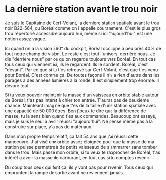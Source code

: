 # La dernière station avant le trou noir

Je suis le Capitaine de Cerf-Volant, la dernière station spatiale avant le trou noir B22-564, ou Boréal comme on l'appelle couramment. C'est le plus gros trou répertorié accessible aujourd'hui, même si ici "aujourd'hui" est une notion assez vague.

Ici quand on a la vision 360° du cockpit, Boréal occuppe à peu près 40% de tout notre champ de vision. Le reste c'est tout l'univers, derrière nous. Je dis "derrière nous" par ce qu'on regarde toujours vers Boréal. En tout cas tous ceux qui viennent ici, ils le regardent. Ils le sondent. Boréal, c'est "devant". Par ce que si tu t'es retrouvé sur Cerf-Volant, c'est que t'es venu pour Boréal. C'est comme ça. De toutes façons il n'y a rien d'autre dans les parages à des années lumières à la ronde, Il est simplement trop énorme. Il dévore tout.

Si tu veux pouvoir maintenir la masse d'un vaisseau en orbite stable autour de Boréal, t'as pas intérêt à chier ton entrée. T'auras pas de deuxième chance. Mainteant imagine que t'es de la taille d'une station spatiale avec une capacité de 50 000 êtres. Ben j'peux te dire que la différence de masse, tu la sens bien quand t'es aux commandes. Beaucoup ont essayé, mais je suis le seul a avoir réussi "aujourd'hui". Ne pense même pas à la construire sur place, y'a pas de matériaux.

Dans mon propre temps relatif, ça fait 54 ans que j'ai réussi cette manoeuvre. J'ai visé une orbite assez éloignée pour que la masse de ma station puisse permettre à de petits vaisseaux de s'ammarrer sans tomber dans le trou. Mais passé mon orbite, si tu veux te rapprocher de Boréal, t'as intérêt a avoir la masse de carburant, en tout cas si tu comptes revenir.

Du coup tous ceux qui font ça, ils y vont pas pour revenir. Tous ceux qui empruntent la rampe de sortie avant ne reviennent jamais.
